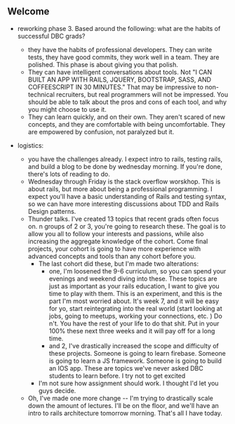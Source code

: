 ## Welcome

- reworking phase 3. Based around the following: what are the habits of successful DBC grads?
  - they have the habits of professional developers. They can write tests, they have good commits, they work well in a team. They are polished. This phase is about giving you that polish.
  - They can have intelligent conversations about tools. Not "I CAN BUILT AN APP WITH RAILS, JQUERY, BOOTSTRAP, SASS, AND COFFEESCRIPT IN 30 MINUTES." That may be impressive to non-technical recruiters, but real programmers will not be impressed. You should be able to talk about the pros and cons of each tool, and why you might choose to use it.
  - They can learn quickly, and on their own. They aren't scared of new concepts, and they are comfortable with being uncomfortable. They are empowered by confusion, not paralyzed but it.


- logistics:
  - you have the challenges already. I expect intro to rails, testing rails, and build a blog to be done by wednesday morning. If you're done, there's lots of reading to do.
  - Wednesday through Friday is the stack overflow worskhop. This is about rails, but more about being a professional programming. I expect you'll have a basic understanding of Rails and testing syntax, so we can have more interesting discussions about TDD and Rails Design patterns.
  - Thunder talks. I've created 13 topics that recent grads often focus on. n groups of 2 or 3, you're going to research these. The goal is to allow you all to follow your interests and passions, while also increasing the aggregate knowledge of the cohort. Come final projects, your cohort is going to have more experience with advanced concepts and tools than any cohort before you.
    - The last cohort did these, but I'm made two alterations:
      - one, I'm loosened the 9-6 curriculum, so you can spend your evenings and weekend diving into these. These topics are just as important as your rails education, I want to give you time to play with them. This is an experiment, and this is the part I'm most worried about. It's week 7, and it will be easy for yo, start reintegrating into the real world (start looking at jobs, going to meetups, working your connections, etc. ) Do   n't. You have the rest of your life to do that shit. Put in your 100% these next three weeks and it will pay off for a long time.
      - and 2, I've drastically increased the scope and difficulty of these projects. Someone is going to learn firebase. Someone is going to learn a JS framework. Someone is going to build an IOS app. These are topics we've never asked DBC students to learn before. I try not to get excited
    - I'm not sure how assignment should work. I thought I'd let you guys decide.
  - Oh, I've made one more change -- I'm trying to drastically scale down the amount of lectures. I'll be on the floor, and we'll have an intro to rails architecture tomorrow morning. That's all I have today.
